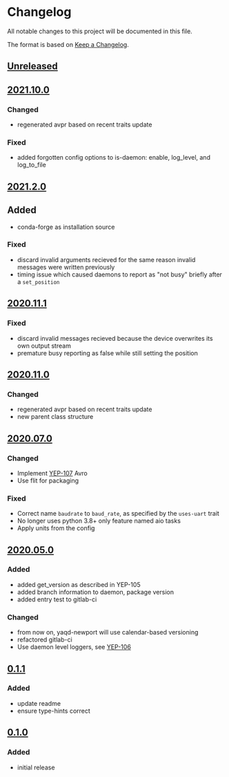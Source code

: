 # Changelog
All notable changes to this project will be documented in this file.

The format is based on [Keep a Changelog](https://keepachangelog.com/).

## [Unreleased]

## [2021.10.0]

### Changed
- regenerated avpr based on recent traits update

### Fixed
- added forgotten config options to is-daemon: enable, log_level, and log_to_file

## [2021.2.0]

## Added
- conda-forge as installation source

### Fixed
- discard invalid arguments recieved for the same reason invalid messages were written previously
- timing issue which caused daemons to report as "not busy" briefly after a `set_position`

## [2020.11.1]

### Fixed
- discard invalid messages recieved because the device overwrites its own output stream
- premature busy reporting as false while still setting the position

## [2020.11.0]

### Changed
- regenerated avpr based on recent traits update
- new parent class structure

## [2020.07.0]

### Changed
- Implement [YEP-107](https://yeps.yaq.fyi/107) Avro
- Use flit for packaging

### Fixed
- Correct name `baudrate` to `baud_rate`, as specified by the `uses-uart` trait
- No longer uses python 3.8+ only feature named aio tasks
- Apply units from the config

## [2020.05.0]

### Added
- added get_version as described in YEP-105
- added branch information to daemon, package version
- added entry test to gitlab-ci

### Changed
- from now on, yaqd-newport will use calendar-based versioning
- refactored gitlab-ci
- Use daemon level loggers, see [YEP-106](https://yeps.yaq.fyi/106)

## [0.1.1]

### Added
- update readme
- ensure type-hints correct

## [0.1.0]

### Added
- initial release

[Unreleased]: https://gitlab.com/yaq/yaqd-newport/-/compare/v2021.10.0...master
[2021.10.0]: https://gitlab.com/yaq/yaqd-newport/-/compare/v2021.2.0...v2021.10.0
[2021.2.0]: https://gitlab.com/yaq/yaqd-newport/-/compare/v2020.11.1...v2021.2.0
[2020.11.1]: https://gitlab.com/yaq/yaqd-newport/-/compare/v2020.11.0...v2020.11.1
[2020.11.0]: https://gitlab.com/yaq/yaqd-newport/-/compare/v2020.07.0...v2020.11.0
[2020.07.0]: https://gitlab.com/yaq/yaqd-newport/-/compare/v2020.05.0...v2020.07.0
[2020.05.0]: https://gitlab.com/yaq/yaqd-newport/-/compare/v0.1.1...v2020.05.0
[0.1.1]: https://gitlab.com/yaq/yaqd-newport/-/compare/v0.1.0...v0.1.1
[0.1.0]: https://gitlab.com/yaq/yaqd-newport/-/tags/v0.1.0
